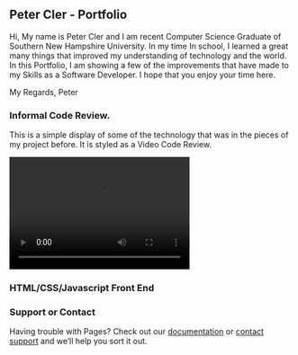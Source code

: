 ## Peter Cler - Portfolio 

Hi, My name is Peter Cler and I am recent Computer Science Graduate of Southern New Hampshire University. In my time In school, I learned a great many things that improved my understanding of technology and the world. In this Portfolio, I am showing a few of the improvements that have made to my Skills as a Software Developer. I hope that you enjoy your time here. 

My Regards,
Peter

### Informal Code Review. 

This is a simple display of some of the technology that was in the pieces of my project before. It is styled as a Video Code Review.

<video src="https://www.youtube.com/watch?v=YZ__MTsMdoc&feature=youtu.be" width="320" height="200" controls preload></video>

### HTML/CSS/Javascript Front End


### Support or Contact

Having trouble with Pages? Check out our [documentation](https://help.github.com/categories/github-pages-basics/) or [contact support](https://github.com/contact) and we’ll help you sort it out.
